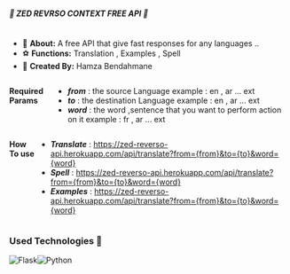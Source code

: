 ##### 👋 ZED REVRSO CONTEXT FREE API 👋

<div style='display: flex;'>

- 🌱 **About:** A free API that give fast responses for any languages ..
- ⚽ **Functions:** Translation , Examples , Spell
- 💬 **Created By:** Hamza Bendahmane
</div>
<div style='display: flex;'>

  
**Required Params**
  
 - ***from*** : the source Language example : en , ar ... ext
 - ***to*** : the destination Language example : en , ar ... ext
 - ***word*** : the word ,sentence that you want to perform action on it example : fr , ar ... ext
  
  </div>

<div style='display: flex;'>
  
  
**How To use**


- ***Translate*** : https://zed-reverso-api.herokuapp.com/api/translate?from={from}&to={to}&word={word}
- ***Spell*** :  https://zed-reverso-api.herokuapp.com/api/translate?from={from}&to={to}&word={word}
- ***Examples*** :  https://zed-reverso-api.herokuapp.com/api/translate?from={from}&to={to}&word={word}
</div>



### Used Technologies 🔭

<div style='display: flex;'>
  <img alt="Flask" src="https://img.shields.io/badge/flask-%23323330.svg?style=for-the-badge&logo=flask&logoColor=%23F7DF1E" />
  <img alt="Python" src="https://img.shields.io/badge/python-%2314354C.svg?style=for-the-badge&logo=python&logoColor=white" />
</div>
